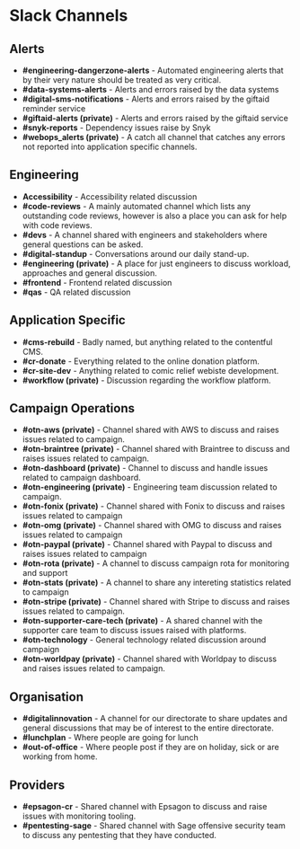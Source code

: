 # Slack Channels

## Alerts
- **#engineering-dangerzone-alerts** - Automated engineering alerts that by their very nature should be treated as very 
critical.
- **#data-systems-alerts** - Alerts and errors raised by the data systems
- **#digital-sms-notifications** - Alerts and errors raised by the giftaid reminder service
- **#giftaid-alerts (private)** - Alerts and errors raised by the giftaid service
- **#snyk-reports** - Dependency issues raise by Snyk
- **#webops_alerts (private)** - A catch all channel that catches any errors not reported into application specific 
channels.

## Engineering
- **Accessibility** - Accessibility related discussion
- **#code-reviews** - A mainly automated channel which lists any outstanding code reviews, however is also a place you
can ask for help with code reviews.
- **#devs** - A channel shared with engineers and stakeholders where general questions can be asked.
- **#digital-standup** - Conversations around our daily stand-up.
- **#engineering (private)** - A place for just engineers to discuss workload, approaches and general discussion.
- **#frontend** - Frontend related discussion
- **#qas** - QA related discussion

## Application Specific
- **#cms-rebuild** - Badly named, but anything related to the contentful CMS.
- **#cr-donate** - Everything related to the online donation platform.
- **#cr-site-dev** - Anything related to comic relief webiste development.
- **#workflow (private)** - Discussion regarding the workflow platform.

## Campaign Operations
- **#otn-aws (private)** - Channel shared with AWS to discuss and raises issues related to campaign.
- **#otn-braintree (private)** - Channel shared with Braintree to discuss and raises issues related to campaign.
- **#otn-dashboard (private)** - Channel to discuss and handle issues related to campaign dashboard.
- **#otn-engineering (private)** - Engineering team discussion related to campaign.
- **#otn-fonix (private)** - Channel shared with Fonix to discuss and raises issues related to campaign
- **#otn-omg (private)** - Channel shared with OMG to discuss and raises issues related to campaign
- **#otn-paypal (private)** - Channel shared with Paypal to discuss and raises issues related to campaign
- **#otn-rota (private)** - A channel to discuss campaign rota for monitoring and support
- **#otn-stats (private)** - A channel to share any intereting statistics related to campaign
- **#otn-stripe (private)** - Channel shared with Stripe to discuss and raises issues related to campaign.
- **#otn-supporter-care-tech (private)** - A shared channel with the supporter care team to discuss issues raised with
platforms.
- **#otn-technology** - General technology related discussion around campaign
- **#otn-worldpay (private)** - Channel shared with Worldpay to discuss and raises issues related to campaign.

## Organisation
- **#digitalinnovation** - A channel for our directorate to share updates and general discussions that may be of interest
to the entire directorate.
- **#lunchplan** - Where people are going for lunch
- **#out-of-office** - Where people post if they are on holiday, sick or are working from home.

## Providers
- **#epsagon-cr** - Shared channel with Epsagon to discuss and raise issues with monitoring tooling.
- **#pentesting-sage** - Shared channel with Sage offensive security team to discuss any pentesting that they have 
conducted.
